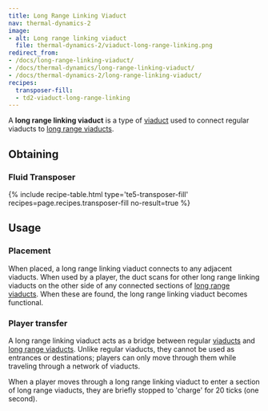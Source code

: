 ```yaml
---
title: Long Range Linking Viaduct
nav: thermal-dynamics-2
image:
- alt: Long range linking viaduct
  file: thermal-dynamics-2/viaduct-long-range-linking.png
redirect_from:
- /docs/long-range-linking-viaduct/
- /docs/thermal-dynamics/long-range-linking-viaduct/
- /docs/thermal-dynamics-2/long-range-linking-viaduct/
recipes:
  transposer-fill:
  - td2-viaduct-long-range-linking
---
```


A **long range linking viaduct** is a type of [viaduct](/docs/1.12/thermal-dynamics-2/viaduct/) used to
connect regular viaducts to [long range viaducts](/docs/1.12/thermal-dynamics-2/long-range-viaduct/).


Obtaining
---------

### Fluid Transposer
{% include recipe-table.html type='te5-transposer-fill' recipes=page.recipes.transposer-fill no-result=true %}


Usage
-----

### Placement
When placed, a long range linking viaduct connects to any adjacent viaducts.
When used by a player, the duct scans for other long range linking viaducts on
the other side of any connected sections of [long range
viaducts](/docs/1.12/thermal-dynamics-2/long-range-viaduct/). When these are found, the long range
linking viaduct becomes functional.

### Player transfer
A long range linking viaduct acts as a bridge between regular
[viaducts](/docs/1.12/thermal-dynamics-2/viaduct/) and [long range viaducts](/docs/1.12/thermal-dynamics-2/long-range-viaduct/).
Unlike regular viaducts, they cannot be used as entrances or destinations;
players can only move through them while traveling through a network of
viaducts.

When a player moves through a long range linking viaduct to enter a section of
long range viaducts, they are briefly stopped to 'charge' for 20 ticks (one
second).
